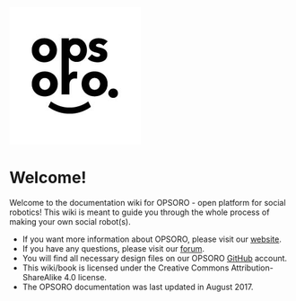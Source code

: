 <img src="/images/opsoro-logo.jpg">

# Welcome!

Welcome to the documentation wiki for OPSORO - open platform for social
robotics! This wiki is meant to guide you through the whole process of making
your own social robot(s).

* If you want more information about OPSORO, please visit our [website](https://www.opsoro.be/).
* If you have any questions, please visit our [forum](https://www.opsoro.be/forum/).
* You will find all necessary design files on our OPSORO [GitHub](https://github.com/OPSORO/) account.
* This wiki/book is licensed under the Creative Commons Attribution-ShareAlike 4.0 license.
* The OPSORO documentation was last updated in August 2017.
